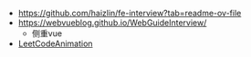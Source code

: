 - https://github.com/haizlin/fe-interview?tab=readme-ov-file
- https://webvueblog.github.io/WebGuideInterview/
  - 侧重vue 
- [LeetCodeAnimation](https://github.com/MisterBooo/LeetCodeAnimation/tree/master)
